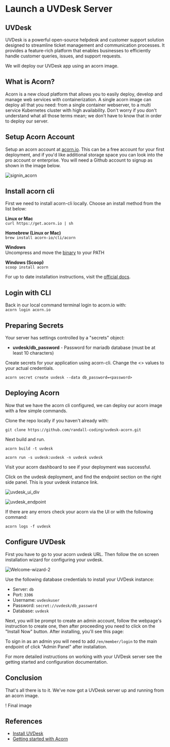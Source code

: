 # Launch a UVDesk Server

## UVDesk
UVDesk is a powerful open-source helpdesk and customer support solution designed to streamline ticket management and communication processes. It provides a feature-rich platform that enables businesses to efficiently handle customer queries, issues, and support requests.

We will deploy our UVDesk app using an acorn image.

## What is Acorn?
Acorn is a new cloud platform that allows you to easily deploy, develop and manage web services with containerization.  A single acorn image can deploy all that you need: from a single container webserver, to a multi service Kubernetes cluster with high availability.  Don't worry if you don't understand what all those terms mean; we don't have to know that in order to deploy our server.

## Setup Acorn Account
Setup an acorn account at [acorn.io](https://acorn.io).  This can be a free account for your first deployment, and if you'd like additional storage space you can look into the pro account or enterprise.  You will need a Github account to signup as shown in the image below.

![signin_acorn](https://github.com/randall-coding/opensupports-docker/assets/39175191/d46815fb-d2d5-42cd-b93d-41ca541a63bd)

## Install acorn cli 
First we need to install acorn-cli locally.  Choose an install method from the list below:

**Linux or Mac** <br>
`curl https://get.acorn.io | sh`

**Homebrew (Linux or Mac)** <br>
`brew install acorn-io/cli/acorn`

**Windows** <br> 
Uncompress and move the [binary](https://cdn.acrn.io/cli/default_windows_amd64_v1/acorn.exe) to your PATH

**Windows (Scoop)** <br>
`scoop install acorn`

For up to date installation instructions, visit the [official docs](https://runtime-docs.acorn.io/installation/installing).

## Login with CLI
Back in our local command terminal login to acorn.io with: <br>
`acorn login acorn.io` 

## Preparing Secrets
Your server has settings controlled by a "secrets" object: 
 * **uvdesk/db_password** - Password for mariadb database (must be at least 10 characters)

Create secrets for your application using acorn-cli.  Change the <> values to your actual credentials.
```
acorn secret create uvdesk --data db_password=<password>
```

## Deploying Acorn
Now that we have the acorn cli configured, we can deploy our acorn image with a few simple commands.

Clone the repo locally if you haven't already with:

`git clone https://github.com/randall-coding/uvdesk-acorn.git`

Next build and run.

`acorn build -t uvdesk`

`acorn run -s uvdesk:uvdesk -n uvdesk uvdesk`

Visit your acorn dashboard to see if your deployment was successful.

Click on the uvdesk deployment, and find the endpoint section on the right side panel.  This is your uvdesk instance link.

![uvdesk_ui_div]()

![uvdesk_endpoint]()

If there are any errors check your acorn via the UI or with the following command:

`acorn logs -f uvdesk`

## Configure UVDesk

First you have to go to your acorn uvdesk URL. Then follow the on screen installation wizard for configuring your uvdesk.

![Welcome-wizard-2]()

Use the following database credentials to install your UVDesk instance:

- Server: `db`
- Port: `3306`
- Username: `uvdeskuser`
- Password: `secret://uvdesk/db_password`
- Database: `uvdesk`

Next, you will be prompt to create an admin account, follow the webpage's instruction to create one, then after proceeding you need to click on the "Install Now" button. After installing, you'll see this page:

To sign in as an admin you will need to add `/en/member/login` to the main endpoint of click "Admin Panel" after installation.

For more detailed instructions on working with your UVDesk server see the getting started and configuration documentation.

## Conclusion
That's all there is to it.  We've now got a UVDesk server up and running from an acorn image.

! Final image


## References
* [Install UVDesk](https://www.uvdesk.com/en/blog/installation-open-source-helpdesk-uvdesk/)
* [Getting started with Acorn](https://docs.acorn.io/getting-started)
